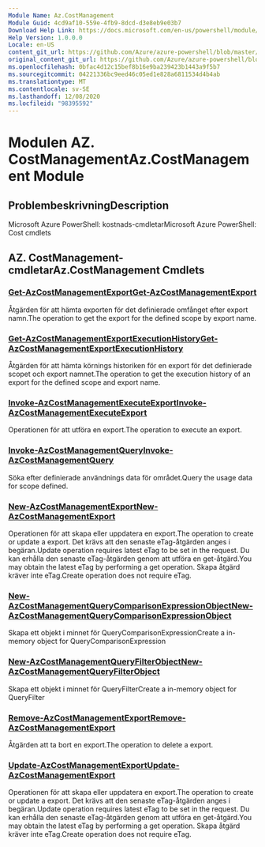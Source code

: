 ```yaml
---
Module Name: Az.CostManagement
Module Guid: 4cd9af10-559e-4fb9-8dcd-d3e8eb9e03b7
Download Help Link: https://docs.microsoft.com/en-us/powershell/module/az.costmanagement
Help Version: 1.0.0.0
Locale: en-US
content_git_url: https://github.com/Azure/azure-powershell/blob/master/src/CostManagement/help/Az.CostManagement.md
original_content_git_url: https://github.com/Azure/azure-powershell/blob/master/src/CostManagement/help/Az.CostManagement.md
ms.openlocfilehash: 0bfac4d12c15bef8b16e9ba239423b1443a9f5b7
ms.sourcegitcommit: 04221336bc9eed46c05ed1e828a6811534d4b4ab
ms.translationtype: MT
ms.contentlocale: sv-SE
ms.lasthandoff: 12/08/2020
ms.locfileid: "98395592"
---
```

# <span data-ttu-id="6bc1d-101">Modulen AZ. CostManagement</span><span class="sxs-lookup"><span data-stu-id="6bc1d-101">Az.CostManagement Module</span></span>
## <span data-ttu-id="6bc1d-102">Problembeskrivning</span><span class="sxs-lookup"><span data-stu-id="6bc1d-102">Description</span></span>
<span data-ttu-id="6bc1d-103">Microsoft Azure PowerShell: kostnads-cmdletar</span><span class="sxs-lookup"><span data-stu-id="6bc1d-103">Microsoft Azure PowerShell: Cost cmdlets</span></span>

## <span data-ttu-id="6bc1d-104">AZ. CostManagement-cmdletar</span><span class="sxs-lookup"><span data-stu-id="6bc1d-104">Az.CostManagement Cmdlets</span></span>
### [<span data-ttu-id="6bc1d-105">Get-AzCostManagementExport</span><span class="sxs-lookup"><span data-stu-id="6bc1d-105">Get-AzCostManagementExport</span></span>](Get-AzCostManagementExport.md)
<span data-ttu-id="6bc1d-106">Åtgärden för att hämta exporten för det definierade omfånget efter export namn.</span><span class="sxs-lookup"><span data-stu-id="6bc1d-106">The operation to get the export for the defined scope by export name.</span></span>

### [<span data-ttu-id="6bc1d-107">Get-AzCostManagementExportExecutionHistory</span><span class="sxs-lookup"><span data-stu-id="6bc1d-107">Get-AzCostManagementExportExecutionHistory</span></span>](Get-AzCostManagementExportExecutionHistory.md)
<span data-ttu-id="6bc1d-108">Åtgärden för att hämta körnings historiken för en export för det definierade scopet och export namnet.</span><span class="sxs-lookup"><span data-stu-id="6bc1d-108">The operation to get the execution history of an export for the defined scope and export name.</span></span>

### [<span data-ttu-id="6bc1d-109">Invoke-AzCostManagementExecuteExport</span><span class="sxs-lookup"><span data-stu-id="6bc1d-109">Invoke-AzCostManagementExecuteExport</span></span>](Invoke-AzCostManagementExecuteExport.md)
<span data-ttu-id="6bc1d-110">Operationen för att utföra en export.</span><span class="sxs-lookup"><span data-stu-id="6bc1d-110">The operation to execute an export.</span></span>

### [<span data-ttu-id="6bc1d-111">Invoke-AzCostManagementQuery</span><span class="sxs-lookup"><span data-stu-id="6bc1d-111">Invoke-AzCostManagementQuery</span></span>](Invoke-AzCostManagementQuery.md)
<span data-ttu-id="6bc1d-112">Söka efter definierade användnings data för området.</span><span class="sxs-lookup"><span data-stu-id="6bc1d-112">Query the usage data for scope defined.</span></span>

### [<span data-ttu-id="6bc1d-113">New-AzCostManagementExport</span><span class="sxs-lookup"><span data-stu-id="6bc1d-113">New-AzCostManagementExport</span></span>](New-AzCostManagementExport.md)
<span data-ttu-id="6bc1d-114">Operationen för att skapa eller uppdatera en export.</span><span class="sxs-lookup"><span data-stu-id="6bc1d-114">The operation to create or update a export.</span></span>
<span data-ttu-id="6bc1d-115">Det krävs att den senaste eTag-åtgärden anges i begäran.</span><span class="sxs-lookup"><span data-stu-id="6bc1d-115">Update operation requires latest eTag to be set in the request.</span></span>
<span data-ttu-id="6bc1d-116">Du kan erhålla den senaste eTag-åtgärden genom att utföra en get-åtgärd.</span><span class="sxs-lookup"><span data-stu-id="6bc1d-116">You may obtain the latest eTag by performing a get operation.</span></span>
<span data-ttu-id="6bc1d-117">Skapa åtgärd kräver inte eTag.</span><span class="sxs-lookup"><span data-stu-id="6bc1d-117">Create operation does not require eTag.</span></span>

### [<span data-ttu-id="6bc1d-118">New-AzCostManagementQueryComparisonExpressionObject</span><span class="sxs-lookup"><span data-stu-id="6bc1d-118">New-AzCostManagementQueryComparisonExpressionObject</span></span>](New-AzCostManagementQueryComparisonExpressionObject.md)
<span data-ttu-id="6bc1d-119">Skapa ett objekt i minnet för QueryComparisonExpression</span><span class="sxs-lookup"><span data-stu-id="6bc1d-119">Create a in-memory object for QueryComparisonExpression</span></span>

### [<span data-ttu-id="6bc1d-120">New-AzCostManagementQueryFilterObject</span><span class="sxs-lookup"><span data-stu-id="6bc1d-120">New-AzCostManagementQueryFilterObject</span></span>](New-AzCostManagementQueryFilterObject.md)
<span data-ttu-id="6bc1d-121">Skapa ett objekt i minnet för QueryFilter</span><span class="sxs-lookup"><span data-stu-id="6bc1d-121">Create a in-memory object for QueryFilter</span></span>

### [<span data-ttu-id="6bc1d-122">Remove-AzCostManagementExport</span><span class="sxs-lookup"><span data-stu-id="6bc1d-122">Remove-AzCostManagementExport</span></span>](Remove-AzCostManagementExport.md)
<span data-ttu-id="6bc1d-123">Åtgärden att ta bort en export.</span><span class="sxs-lookup"><span data-stu-id="6bc1d-123">The operation to delete a export.</span></span>

### [<span data-ttu-id="6bc1d-124">Update-AzCostManagementExport</span><span class="sxs-lookup"><span data-stu-id="6bc1d-124">Update-AzCostManagementExport</span></span>](Update-AzCostManagementExport.md)
<span data-ttu-id="6bc1d-125">Operationen för att skapa eller uppdatera en export.</span><span class="sxs-lookup"><span data-stu-id="6bc1d-125">The operation to create or update a export.</span></span>
<span data-ttu-id="6bc1d-126">Det krävs att den senaste eTag-åtgärden anges i begäran.</span><span class="sxs-lookup"><span data-stu-id="6bc1d-126">Update operation requires latest eTag to be set in the request.</span></span>
<span data-ttu-id="6bc1d-127">Du kan erhålla den senaste eTag-åtgärden genom att utföra en get-åtgärd.</span><span class="sxs-lookup"><span data-stu-id="6bc1d-127">You may obtain the latest eTag by performing a get operation.</span></span>
<span data-ttu-id="6bc1d-128">Skapa åtgärd kräver inte eTag.</span><span class="sxs-lookup"><span data-stu-id="6bc1d-128">Create operation does not require eTag.</span></span>


